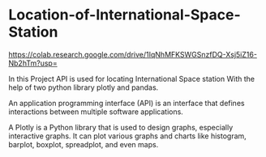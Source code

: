 # Location-of-International-Space-Station
https://colab.research.google.com/drive/1IqNhMFKSWGSnzfDQ-Xsj5iZ16-Nb2hTm?usp=

In this Project API is used for locating International Space station
With the help of two python library plotly and pandas.

An application programming interface (API) is an interface that defines interactions between multiple software applications.

A Plotly is a Python library that is used to design graphs, especially interactive graphs. It can plot various graphs and charts like histogram, barplot, boxplot, spreadplot, and even maps.
